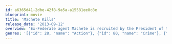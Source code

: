 ```yaml
---
id: a6365d41-2dbe-42f8-9a5a-a15581ee8c8e
blueprint: movie
title: 'Machete Kills'
release_date: '2013-09-12'
overview: 'Ex-Federale agent Machete is recruited by the President of the United States for a mission which would be impossible for any mortal man – he must take down a madman revolutionary and an eccentric billionaire arms dealer who has hatched a plan to spread war and anarchy across the planet.'
genres: '[{"id": 28, "name": "Action"}, {"id": 80, "name": "Crime"}, {"id": 53, "name": "Thriller"}]'
---
```

